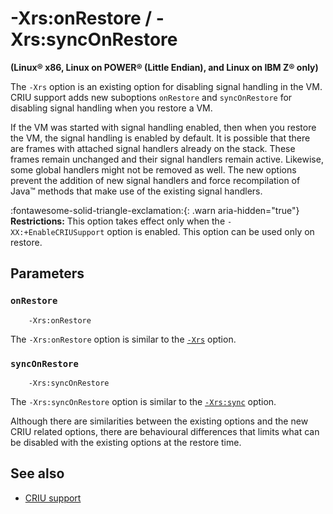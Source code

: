 ﻿<!--
* Copyright (c) 2017, 2023 IBM Corp. and others
*
* This program and the accompanying materials are made
* available under the terms of the Eclipse Public License 2.0
* which accompanies this distribution and is available at
* https://www.eclipse.org/legal/epl-2.0/ or the Apache
* License, Version 2.0 which accompanies this distribution and
* is available at https://www.apache.org/licenses/LICENSE-2.0.
*
* This Source Code may also be made available under the
* following Secondary Licenses when the conditions for such
* availability set forth in the Eclipse Public License, v. 2.0
* are satisfied: GNU General Public License, version 2 with
* the GNU Classpath Exception [1] and GNU General Public
* License, version 2 with the OpenJDK Assembly Exception [2].
*
* [1] https://www.gnu.org/software/classpath/license.html
* [2] https://openjdk.org/legal/assembly-exception.html
*
* SPDX-License-Identifier: EPL-2.0 OR Apache-2.0 OR GPL-2.0-only WITH Classpath-exception-2.0 OR GPL-2.0-only WITH OpenJDK-assembly-exception-1.0
-->

# -Xrs:onRestore / -Xrs:syncOnRestore

**(Linux&reg; x86, Linux on POWER&reg; (Little Endian), and Linux on IBM Z&reg; only)**

The `-Xrs` option is an existing option for disabling signal handling in the VM. CRIU support adds new suboptions `onRestore` and `syncOnRestore` for disabling signal handling when you restore a VM.

If the VM was started with signal handling enabled, then when you restore the VM, the signal handling is enabled by default. It is possible that there are frames with attached signal handlers already on the stack. These frames remain unchanged and their signal handlers remain active. Likewise, some global handlers might not be removed as well. The new options prevent the addition of new signal handlers and force recompilation of Java&trade; methods that make use of the existing signal handlers.

:fontawesome-solid-triangle-exclamation:{: .warn aria-hidden="true"} **Restrictions:** This option takes effect only when the `-XX:+EnableCRIUSupport` option is enabled. This option can be used only on restore.

## Parameters

### `onRestore`

        -Xrs:onRestore

The `-Xrs:onRestore` option is similar to the [`-Xrs`](xrs.md) option.

### `syncOnRestore`

        -Xrs:syncOnRestore

The `-Xrs:syncOnRestore` option is similar to the [`-Xrs:sync`](xrs.md#parameters) option.

Although there are similarities between the existing options and the new CRIU related options, there are behavioural differences that limits what can be disabled with the existing options at the restore time.

## See also

- [CRIU support](criusupport.md)

<!-- ==== END OF TOPIC ==== xrsonrestoresynconrestore.md ==== -->
